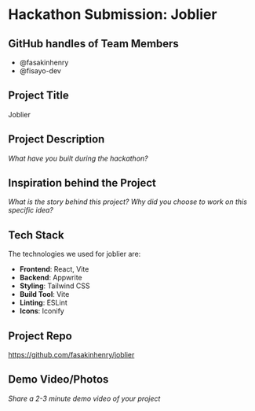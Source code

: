 # Hackathon Submission: Joblier

## GitHub handles of Team Members  

- @fasakinhenry
- @fisayo-dev

## Project Title

Joblier

## Project Description    
_What have you built during the hackathon?_

<!--
The project I created is...
-->

## Inspiration behind the Project  
_What is the story behind this project? Why did you choose to work on this specific idea?_

<!--
The reason I chose this idea/project was...
-->

## Tech Stack

The technologies we used for joblier are:

- **Frontend**: React, Vite
- **Backend**: Appwrite
- **Styling**: Tailwind CSS
- **Build Tool**: Vite
- **Linting**: ESLint
- **Icons**: Iconify

## Project Repo

https://github.com/fasakinhenry/joblier

## Demo Video/Photos  
_Share a 2-3 minute demo video of your project_

<!--
https://www.youtube.com/watch?v=9IBaX1avYWc
-->
